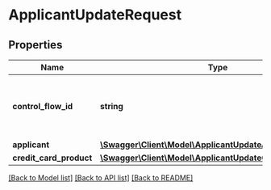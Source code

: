 # ApplicantUpdateRequest

## Properties
Name | Type | Description | Notes
------------ | ------------- | ------------- | -------------
**control_flow_id** | **string** | It is used to control the flow for subsequent requests in the session. | 
**applicant** | [**\Swagger\Client\Model\ApplicantUpdateApplicant**](ApplicantUpdateApplicant.md) |  | 
**credit_card_product** | [**\Swagger\Client\Model\ApplicantUpdateCreditCardProduct**](ApplicantUpdateCreditCardProduct.md) |  | [optional] 

[[Back to Model list]](../../README.md#documentation-for-models) [[Back to API list]](../../README.md#documentation-for-api-endpoints) [[Back to README]](../../README.md)

